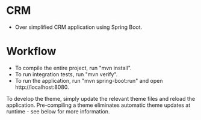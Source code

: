 CRM
===
- Over simplified CRM application using Spring Boot.


Workflow
========
- To compile the entire project, run "mvn install".
- To run integration tests, run "mvn verify".
- To run the application, run "mvn spring-boot:run" and open http://localhost:8080.

To develop the theme, simply update the relevant theme files and reload the application.
Pre-compiling a theme eliminates automatic theme updates at runtime - see below for more information.
